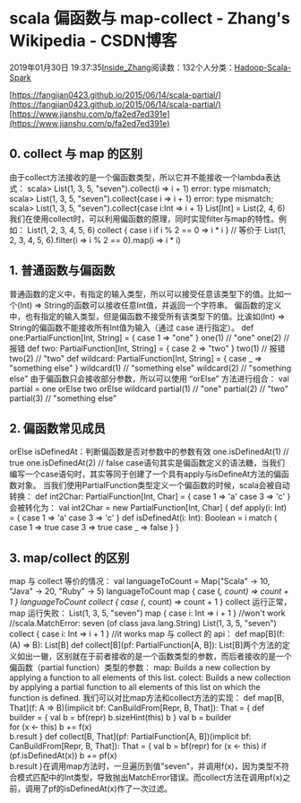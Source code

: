 
# scala 偏函数与 map-collect - Zhang's Wikipedia - CSDN博客


2019年01月30日 19:37:35[Inside_Zhang](https://me.csdn.net/lanchunhui)阅读数：132个人分类：[Hadoop-Scala-Spark](https://blog.csdn.net/lanchunhui/article/category/6141083)



[https://fangjian0423.github.io/2015/06/14/scala-partial/](https://fangjian0423.github.io/2015/06/14/scala-partial/)
[https://www.jianshu.com/p/fa2ed7ed391e](https://www.jianshu.com/p/fa2ed7ed391e)
## 0. collect 与 map 的区别
由于collect方法接收的是一个偏函数类型，所以它并不能接收一个lambda表达式：
scala> List(1, 3, 5, "seven").collect(i => i + 1)
error: type mismatch;
scala> List(1, 3, 5, "seven").collect{case i => i + 1}
error: type mismatch;
scala> List(1, 3, 5, "seven").collect{case i:Int => i + 1}
List[Int] = List(2, 4, 6)我们在使用collect时，可以利用偏函数的原理，同时实现filter与map的特性。例如：
List(1, 2, 3, 4, 5, 6) collect { case i if i % 2 == 0 => i * i }
// 等价于
List(1, 2, 3, 4, 5, 6).filter(i => i % 2 == 0).map(i => i * i)
## 1. 普通函数与偏函数
普通函数的定义中，有指定的输入类型，所以可以接受任意该类型下的值。比如一个(Int) => String的函数可以接收任意Int值，并返回一个字符串。
偏函数的定义中，也有指定的输入类型，但是偏函数不接受所有该类型下的值。比诶如(Int) => String的偏函数不能接收所有Int值为输入（通过 case 进行指定）。
def one:PartialFunction[Int, String] = {
    case 1 => "one"
}
one(1) // "one"
one(2) // 报错
def two: PartialFunction[Int, String] = {
    case 2 => "two"
}
two(1) // 报错
two(2) // "two"
def wildcard: PartialFunction[Int, String] = {
    case _ => "something else"
}
wildcard(1) // "something else"
wildcard(2) // "something else"
由于偏函数只会接收部分参数，所以可以使用 “orElse” 方法进行组合：
val partial = one orElse two orElse wildcard
partial(1) // "one"
partial(2) // "two"
partial(3) // "something else"
## 2.  偏函数常见成员
orElse
isDefinedAt：判断偏函数是否对参数中的参数有效
one.isDefinedAt(1) // true
one.isDefinedAt(2) // false
case语句其实是偏函数定义的语法糖，当我们编写一个case语句时，其实等同于创建了一个具有apply与isDefineAt方法的偏函数对象。
当我们使用PartialFunction类型定义一个偏函数的时候，scala会被自动转换：
def int2Char: PartialFunction[Int, Char] = {
    case 1 => 'a'
    case 3 => 'c'
}会被转化为：
val int2Char = new PartialFunction[Int, Char] {
    def apply(i: Int) = {
        case 1 => 'a'
        case 3 => 'c'
    }
    def isDefinedAt(i: Int): Boolean = i match {
        case 1 => true
        case 3 => true
        case _ => false
    }
}
## 3. map/collect 的区别
map 与 collect 等价的情况：
val languageToCount = Map("Scala" -> 10, "Java" -> 20, "Ruby" -> 5)
languageToCount map { case (_, count) => count + 1 }
languageToCount collect { case (_, count) => count + 1 }
collect 运行正常，map 运行失败：
List(1, 3, 5, "seven") map { case i: Int => i + 1 } //won't work
//scala.MatchError: seven (of class java.lang.String)
List(1, 3, 5, "seven") collect { case i: Int => i + 1 } //it works
map 与 collect 的 api：
def map[B](f: (A) ⇒ B): List[B]
def collect[B](pf: PartialFunction[A, B]): List[B]两个方法的定义如出一辙，区别就在于前者接收的是一个函数类型的参数，而后者接收的是一个偏函数（partial function）类型的参数：
map: Builds a new collection by applying a function to all elements of this list.
colect: Builds a new collection by applying a partial function to all elements of this list on which the function is defined.
我们可以对比map方法和collect方法的实现：
def map[B, That](f: A => B)(implicit bf: CanBuildFrom[Repr, B, That]): That = {
  def builder = {
      val b = bf(repr)
      b.sizeHint(this)
      b
  }
  val b = builder  
  for (x <- this) b += f(x)  
  b.result
}
def collect[B, That](pf: PartialFunction[A, B])(implicit bf: CanBuildFrom[Repr, B, That]): That = {
   val b = bf(repr)
   for (x <- this) if (pf.isDefinedAt(x)) b += pf(x)  
   b.result
}在调用map方法时，一旦遍历到值"seven"，并调用f(x)，因为类型不符合模式匹配中的Int类型，导致抛出MatchError错误。而collect方法在调用pf(x)之前，调用了pf的isDefinedAt(x)作了一次过滤。


